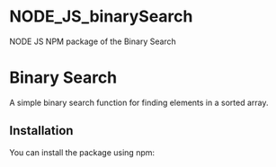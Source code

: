 # NODE_JS_binarySearch
NODE JS NPM package of the Binary Search


# Binary Search

A simple binary search function for finding elements in a sorted array.

## Installation

You can install the package using npm:


